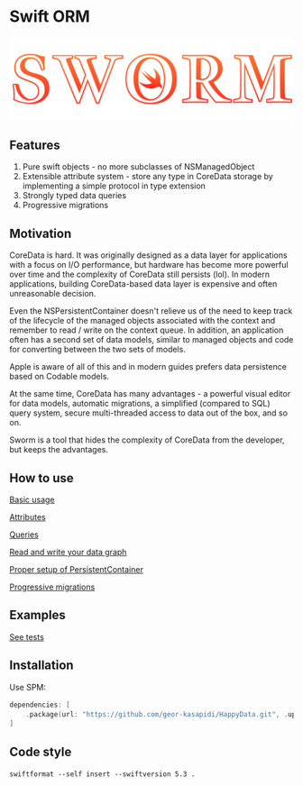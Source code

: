# Swift ORM

![SWORM](logo.svg)

## Features

1) Pure swift objects - no more subclasses of NSManagedObject
2) Extensible attribute system - store any type in CoreData storage by implementing a simple protocol in type extension
3) Strongly typed data queries
4) Progressive migrations

## Motivation

CoreData is hard. It was originally designed as a data layer for applications with a focus on I/O performance, but hardware has become more powerful over time and the complexity of CoreData still persists (lol). In modern applications, building CoreData-based data layer is expensive and often unreasonable decision.

Even the NSPersistentContainer doesn't relieve us of the need to keep track of the lifecycle of the managed objects associated with the context and remember to read / write on the context queue. In addition, an application often has a second set of data models, similar to managed objects and code for converting between the two sets of models.

Apple is aware of all of this and in modern guides prefers data persistence based on Codable models.

At the same time, CoreData has many advantages - a powerful visual editor for data models, automatic migrations, a simplified (compared to SQL) query system, secure multi-threaded access to data out of the box, and so on.

Sworm is a tool that hides the complexity of CoreData from the developer, but keeps the advantages.

## How to use

[Basic usage](docs/basic_usage.md)

[Attributes](docs/attributes.md)

[Queries](docs/queries.md)

[Read and write your data graph](docs/read_write.md)

[Proper setup of PersistentContainer](docs/setup_pc.md)

[Progressive migrations](docs/migrations.md)

## Examples

[See tests](/Tests/SwormTests/)

## Installation

Use SPM:

``` swift
dependencies: [
    .package(url: "https://github.com/geor-kasapidi/HappyData.git", .upToNextMajor(from: "1.0.0"))
]
```

## Code style

`swiftformat --self insert --swiftversion 5.3 .`
